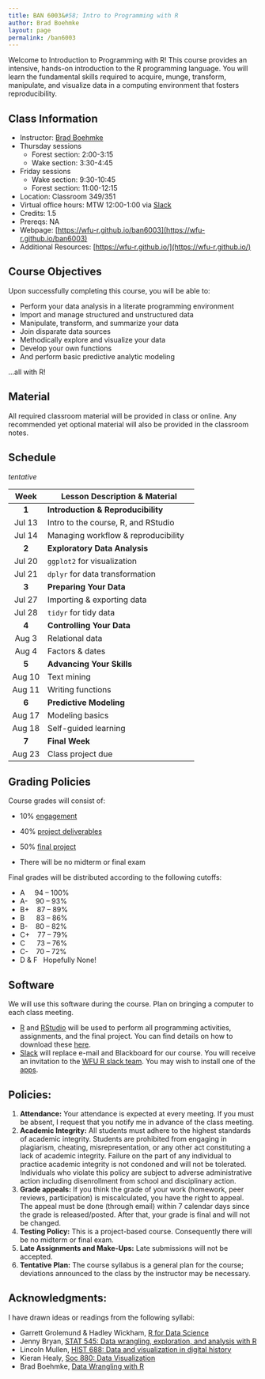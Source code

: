 ```yaml
---
title: BAN 6003&#58; Intro to Programming with R
author: Brad Boehmke
layout: page
permalink: /ban6003
---
```


Welcome to Introduction to Programming with R! This course provides an intensive, hands-on introduction to the R programming language. You will learn the fundamental skills required to acquire, munge, transform, manipulate, and visualize data in a computing environment that fosters reproducibility.

## Class Information

* Instructor: [Brad Boehmke](http://bradleyboehmke.github.io/) &nbsp; 
  <a href="mailto:boehmkbc@wfu.edu" target="_blank" style="color:#515151;"><i class="fa fa-envelope" style="font-size:1em"></i></a> &nbsp;
  <a href="https://twitter.com/bradleyboehmke" target="_blank" style="color:#515151;"><i class="fa fa-twitter"></i></a> &nbsp;
  <a href="https://github.com/bradleyboehmke" target="_blank" style="color:#515151;"><i class="fa fa-github" style="font-size:1em"></i></a> &nbsp;
  <a href="https://www.linkedin.com/in/brad-boehmke-ph-d-9b0a257" target="_blank" style="color:#515151;"><i class="fa fa-linkedin" style="font-size:1em"></i></a>
* Thursday sessions
    - Forest section: 2:00-3:15
    - Wake section: 3:30-4:45
* Friday sessions
    - Wake section: 9:30-10:45
    - Forest section: 11:00-12:15
* Location: Classroom 349/351
* Virtual office hours: MTW 12:00-1:00 via [Slack](https://wfu-r.slack.com)
* Credits: 1.5
* Prereqs: NA
* Webpage: [https://wfu-r.github.io/ban6003](https://wfu-r.github.io/ban6003)
* Additional Resources: [https://wfu-r.github.io/](https://wfu-r.github.io/)


## Course Objectives

Upon successfully completing this course, you will be able to:

- Perform your data analysis in a literate programming environment
- Import and manage structured and unstructured data
- Manipulate, transform, and summarize your data
- Join disparate data sources
- Methodically explore and visualize your data
- Develop your own functions
- And perform basic predictive analytic modeling

...all with R!


## Material

All required classroom material will be provided in class or online. Any recommended yet optional material will also be provided in the classroom notes.

## Schedule

*tentative*

| Week          | Lesson Description & Material | 
|:-------------:|--------------|
| **1**         | **Introduction & Reproducibility**  | 
|  Jul 13       | Intro to the course, R, and RStudio &nbsp;&nbsp; <a href="https://wfu-r.github.io/module-1" style="color:black;"><i class="fa fa-folder-open" style="font-size:1em"></i></a> |
|  Jul 14       | Managing workflow & reproducibility &nbsp;&nbsp; <a href="https://wfu-r.github.io/module-2" style="color:black;"><i class="fa fa-folder-open" style="font-size:1em"></i></a> |
| **2**         | **Exploratory Data Analysis**  | 
|  Jul 20       | <code>ggplot2</code> for visualization &nbsp;&nbsp; <a href="https://wfu-r.github.io/module-3" style="color:black;"><i class="fa fa-folder-open" style="font-size:1em"></i></a> | 
|  Jul 21       | <code>dplyr</code> for data transformation &nbsp;&nbsp; <a href="https://wfu-r.github.io/module-4" style="color:black;"><i class="fa fa-folder-open" style="font-size:1em"></i></a> | 
| **3**         | **Preparing Your Data**   | 
|  Jul 27       | Importing & exporting data &nbsp;&nbsp; <a href="https://wfu-r.github.io/module-5" style="color:black;"><i class="fa fa-folder-open" style="font-size:1em"></i></a> | 
|  Jul 28       |  <code>tidyr</code> for tidy data &nbsp;&nbsp; <a href="https://wfu-r.github.io/module-6" style="color:black;"><i class="fa fa-folder-open" style="font-size:1em"></i></a> | 
| **4**         | **Controlling Your Data**  | 
|  Aug 3        | Relational data &nbsp;&nbsp; <a href="https://wfu-r.github.io/module-7" style="color:black;"><i class="fa fa-folder-open" style="font-size:1em"></i></a>  | 
|  Aug 4        | Factors & dates &nbsp;&nbsp; <a href="https://wfu-r.github.io/module-8" style="color:black;"><i class="fa fa-folder-open" style="font-size:1em"></i></a>  | 
| **5**         | **Advancing Your Skills**  | 
|  Aug 10       | Text mining &nbsp;&nbsp; <a href="https://wfu-r.github.io/module-9" style="color:black;"><i class="fa fa-folder-open" style="font-size:1em"></i></a> | 
|  Aug 11       | Writing functions  | 
| **6**         | **Predictive Modeling**  | 
| Aug 17        | Modeling basics  | 
| Aug 18        | Self-guided learning  | 
| **7**         | **Final Week**  |
| Aug 23        | Class project due |


## Grading Policies

Course grades will consist of: 

- 10% [engagement](engagement)
- 40% [project deliverables](deliverables)
- 50% [final project](final_project)

- There will be no midterm or final exam

Final grades will be distributed according to the following cutoffs:
		
- A &nbsp;&nbsp;&nbsp; 94 – 100% 
- A- &nbsp;&nbsp;      90 – 93%
- B+ &nbsp;&nbsp;      87 – 89%	
- B &nbsp;&nbsp;&nbsp;&nbsp; 83 – 86%
- B- &nbsp;&nbsp;      80 – 82%
- C+ &nbsp;&nbsp;      77 – 79%
- C &nbsp;&nbsp;&nbsp;&nbsp;       73 – 76%
- C- &nbsp;&nbsp;      70 – 72%
- D & F &nbsp;  Hopefully None!


## Software

We will use this software during the course. Plan on bringing a computer to each class meeting.

* [R](https://cran.r-project.org/) and [RStudio](https://www.rstudio.com/) will be used to perform all programming activities, assignments, and the final project.  You can find details on how to download these [here](basics#installation).
* [Slack](https://slack.com/) will replace e-mail and Blackboard for our course. You will receive an invitation to the [WFU R slack team](https://wfu-r.slack.com). You may wish to install one of the [apps](https://slack.com/downloads/osx). 



## Policies:

1. __Attendance:__ Your attendance is expected at every meeting. If you must be absent, I request that you notify me in advance of the class meeting. 
2. __Academic Integrity:__ All students must adhere to the highest standards of academic integrity. Students are prohibited from engaging in plagiarism, cheating, misrepresentation, or any other act constituting a lack of academic integrity. Failure on the part of any individual to practice academic integrity is not condoned and will not be tolerated. Individuals who violate this policy are subject to adverse administrative action including disenrollment from school and disciplinary action. 
3. __Grade appeals:__ If you think the grade of your work (homework, peer reviews, participation) is miscalculated, you have the right to appeal. The appeal must be done (through email) within 7 calendar days since the grade is released/posted. After that, your grade is final and will not be changed.
4. __Testing Policy:__ This is a project-based course. Consequently there will be no midterm or final exam.
5. __Late Assignments and Make-Ups:__ Late submissions will not be accepted.
6. __Tentative Plan:__ The course syllabus is a general plan for the course; deviations announced to the class by the instructor may be necessary.


## Acknowledgments:

I have drawn ideas or readings from the following syllabi:

* Garrett Grolemund & Hadley Wickham, [R for Data Science](http://r4ds.had.co.nz/index.html)
* Jenny Bryan, [STAT 545: Data wrangling, exploration, and analysis with R](http://stat545.com/)
* Lincoln Mullen, [HIST 688: Data and visualization in digital history](http://lincolnmullen.com/courses/data-dh.2016/)
* Kieran Healy, [Soc 880: Data Visualization](http://socviz.github.io/soc880/)
* Brad Boehmke, [Data Wrangling with R](http://uc-r.github.io/data_wrangling/syllabus)
